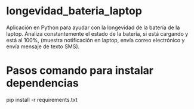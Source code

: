 # longevidad_bateria_laptop
Aplicación en Python para ayudar con la longevidad de la batería de la laptop. Analiza constantemente el estado de la batería, si está cargando y está al 100%, (muestra notificación en laptop, envía correo electrónico y envía mensaje de texto SMS).

# Pasos comando para instalar dependencias
pip install -r requirements.txt
